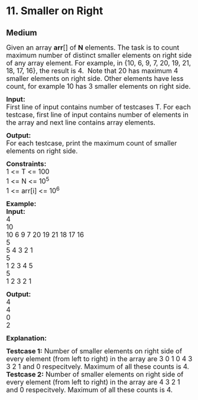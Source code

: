 # 11. Smaller on Right
## Medium 
<div class="problem-statement">
                <p></p><p><span style="font-size:18px">Given an array <strong>arr</strong>[] of <strong>N</strong> elements. The task is to count maximum number&nbsp;of distinct smaller elements on right side of any array element. For example, in {10, 6, 9, 7, 20, 19, 21, 18, 17, 16}, the result is 4.&nbsp; Note that 20 has maximum 4 smaller elements on right side. Other elements have less count, for example 10 has 3 smaller elements on right side.</span></p>

<p><span style="font-size:18px"><strong>Input:</strong><br>
First line of input contains number of testcases T. For each testcase, first line of input contains number of elements in the array and next line contains array elements.</span></p>

<p><span style="font-size:18px"><strong>Output:</strong><br>
For each testcase, print the maximum count of smaller elements on right side. </span></p>

<p><span style="font-size:18px"><strong>Constraints:</strong><br>
1 &lt;= T &lt;= 100<br>
1 &lt;= N &lt;= 10<sup>5</sup><br>
1 &lt;= arr[i] &lt;= 10<sup>6</sup></span></p>

<p><span style="font-size:18px"><strong>Example:<br>
Input:</strong><br>
4<br>
10<br>
10 6 9 7 20 19 21 18 17 16<br>
5<br>
5 4 3 2 1<br>
5<br>
1 2 3 4 5</span><br>
<span style="font-size:18px">5<br>
1 2 3 2 1</span></p>

<p><span style="font-size:18px"><strong>Output:</strong><br>
4<br>
4<br>
0<br>
2</span></p>

<p><span style="font-size:18px"><strong>Explanation:</strong></span></p>

<p><span style="font-size:18px"><strong>Testcase 1:</strong> Number of smaller elements on right side of every element (from left to right) in the array are 3 0 1 0 4 3 3 2 1 and 0 respecitvely. Maximum of all these counts is 4.<br>
<strong>Testcase 2:</strong> Number of smaller elements on right side of every element (from left to right) in the array are 4 3 2 1 and 0 respecitvely. Maximum of all these counts is 4.</span></p>
 <p></p>
            </div>
